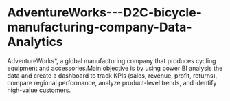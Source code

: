 # AdventureWorks---D2C-bicycle-manufacturing-company-Data-Analytics
AdventureWorks*, a global manufacturing company that produces cycling equipment and accessories.Main objective  is by using power BI analysis the data and create a dashboard  to track KPIs (sales, revenue, profit, returns), compare regional performance, analyze product-level trends, and identify high-value customers.
